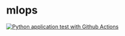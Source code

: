 # mlops


[![Python application test with Github Actions](https://github.com/aarunbhardwaj/mlops/actions/workflows/test-ci.yml/badge.svg)](https://github.com/aarunbhardwaj/mlops/actions/workflows/test-ci.yml)
